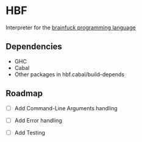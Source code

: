 # HBF 
Interpreter for the [brainfuck programming language](https://en.wikipedia.org/wiki/Brainfuck)

## Dependencies
* GHC
* Cabal
* Other packages in hbf.cabal/build-depends

## Roadmap
- [ ] Add Command-Line Arguments handling
- [ ] Add Error handling
- [ ] Add Testing 

